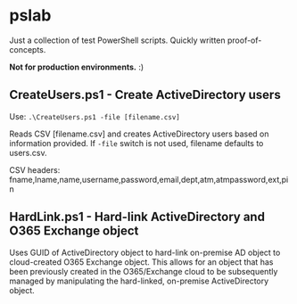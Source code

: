# pslab

Just a collection of test PowerShell scripts. Quickly written proof-of-concepts. 

**Not for production environments.** :)

## CreateUsers.ps1 - Create ActiveDirectory users
Use: `.\CreateUsers.ps1 -file [filename.csv]`

Reads CSV [filename.csv] and creates ActiveDirectory users based on information provided. If `-file` switch is not used, filename defaults to users.csv.

CSV headers: fname,lname,name,username,password,email,dept,atm,atmpassword,ext,pin

## HardLink.ps1 - Hard-link ActiveDirectory and O365 Exchange object
Uses GUID of ActiveDirectory object to hard-link on-premise AD object to cloud-created O365 Exchange object. This allows for an object that has been previously created in the O365/Exchange cloud to be subsequently managed by manipulating the hard-linked, on-premise ActiveDirectory object.
